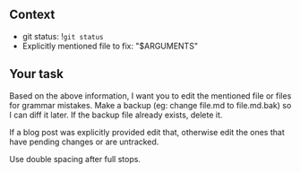 ## Context

- git status: !`git status`
- Explicitly mentioned file to fix: "$ARGUMENTS"

## Your task

Based on the above information, I want you to edit the mentioned file or files
for grammar mistakes.  Make a backup (eg: change file.md to file.md.bak) so I
can diff it later.  If the backup file already exists, delete it.

If a blog post was explicitly provided edit that, otherwise edit the ones
that have pending changes or are untracked.

Use double spacing after full stops.
